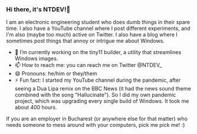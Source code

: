 ### Hi there, it's NTDEV!👋
I am an electronic engineering student who does dumb things in their spare time. I also have a YouTube channel where I post different experiments, and I'm also (maybe too much) active on Twitter. I also have a blog where I sometimes post things that annoy or intrigue me about Windows.

- 🔭 I’m currently working on the tiny11 builder, a utility that streamlines Windows images.
- 📫 How to reach me: you can reach me on Twitter @NTDEV_
- 😄 Pronouns: he/him or they/them
- ⚡ Fun fact: I started my YouTube channel during the pandemic, after seeing a Dua Lipa remix on the BBC News (it had the news sound theme combined with the song "Hallucinate"). So I did my own pandemic project, which was upgrading every single build of Windows. It took me about 400 hours.

If you are an employer in Bucharest (or anywhere else for that matter) who needs someone to mess around with your computers, pick me pick me! :)
